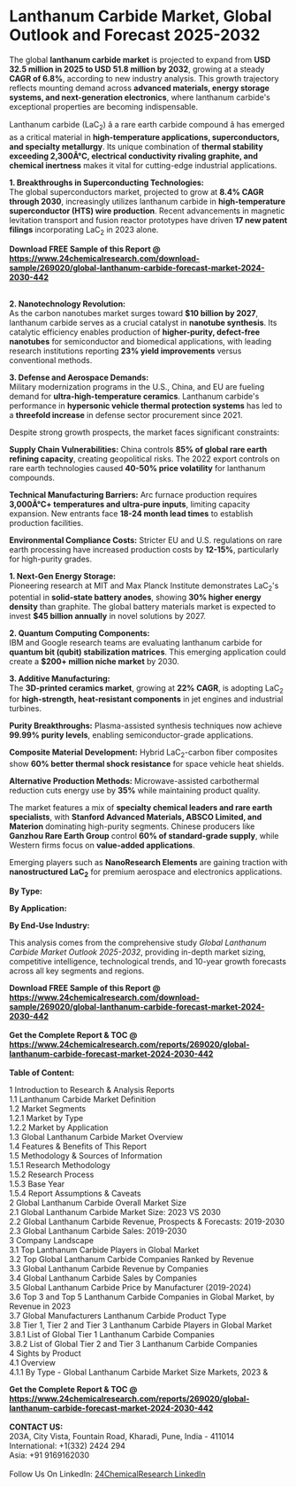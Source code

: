 <h1>Lanthanum Carbide Market, Global Outlook and Forecast 2025-2032</h1><p>The global <strong>lanthanum carbide market</strong> is projected to expand from <strong>USD 32.5 million in 2025 to USD 51.8 million by 2032</strong>, growing at a steady <strong>CAGR of 6.8%</strong>, according to new industry analysis. This growth trajectory reflects mounting demand across <strong>advanced materials, energy storage systems, and next-generation electronics</strong>, where lanthanum carbide's exceptional properties are becoming indispensable.</p><p>Lanthanum carbide (LaC<sub>2</sub>) â a rare earth carbide compound â has emerged as a critical material in <strong>high-temperature applications, superconductors, and specialty metallurgy</strong>. Its unique combination of <strong>thermal stability exceeding 2,300Â°C, electrical conductivity rivaling graphite, and chemical inertness</strong> makes it vital for cutting-edge industrial applications.</p><p><strong>1. Breakthroughs in Superconducting Technologies:</strong><br>
The global superconductors market, projected to grow at <strong>8.4% CAGR through 2030</strong>, increasingly utilizes lanthanum carbide in <strong>high-temperature superconductor (HTS) wire production</strong>. Recent advancements in magnetic levitation transport and fusion reactor prototypes have driven <strong>17 new patent filings</strong> incorporating LaC<sub>2</sub> in 2023 alone.</p><div><b>Download FREE Sample of this Report @ 
            <a href="https://www.24chemicalresearch.com/download-sample/269020/global-lanthanum-carbide-forecast-market-2024-2030-442">
            https://www.24chemicalresearch.com/download-sample/269020/global-lanthanum-carbide-forecast-market-2024-2030-442</a></b></div><br><p><strong>2. Nanotechnology Revolution:</strong><br>
As the carbon nanotubes market surges toward <strong>$10 billion by 2027</strong>, lanthanum carbide serves as a crucial catalyst in <strong>nanotube synthesis</strong>. Its catalytic efficiency enables production of <strong>higher-purity, defect-free nanotubes</strong> for semiconductor and biomedical applications, with leading research institutions reporting <strong>23% yield improvements</strong> versus conventional methods.</p><p><strong>3. Defense and Aerospace Demands:</strong><br>
Military modernization programs in the U.S., China, and EU are fueling demand for <strong>ultra-high-temperature ceramics</strong>. Lanthanum carbide's performance in <strong>hypersonic vehicle thermal protection systems</strong> has led to a <strong>threefold increase</strong> in defense sector procurement since 2021.</p><p>Despite strong growth prospects, the market faces significant constraints:</p><p><strong>Supply Chain Vulnerabilities:</strong> China controls <strong>85% of global rare earth refining capacity</strong>, creating geopolitical risks. The 2022 export controls on rare earth technologies caused <strong>40-50% price volatility</strong> for lanthanum compounds.</p><p><strong>Technical Manufacturing Barriers:</strong> Arc furnace production requires <strong>3,000Â°C+ temperatures and ultra-pure inputs</strong>, limiting capacity expansion. New entrants face <strong>18-24 month lead times</strong> to establish production facilities.</p><p><strong>Environmental Compliance Costs:</strong> Stricter EU and U.S. regulations on rare earth processing have increased production costs by <strong>12-15%</strong>, particularly for high-purity grades.</p><p><strong>1. Next-Gen Energy Storage:</strong><br>
Pioneering research at MIT and Max Planck Institute demonstrates LaC<sub>2</sub>'s potential in <strong>solid-state battery anodes</strong>, showing <strong>30% higher energy density</strong> than graphite. The global battery materials market is expected to invest <strong>$45 billion annually</strong> in novel solutions by 2027.</p><p><strong>2. Quantum Computing Components:</strong><br>
IBM and Google research teams are evaluating lanthanum carbide for <strong>quantum bit (qubit) stabilization matrices</strong>. This emerging application could create a <strong>$200+ million niche market</strong> by 2030.</p><p><strong>3. Additive Manufacturing:</strong><br>
The <strong>3D-printed ceramics market</strong>, growing at <strong>22% CAGR</strong>, is adopting LaC<sub>2</sub> for <strong>high-strength, heat-resistant components</strong> in jet engines and industrial turbines.</p><p><strong>Purity Breakthroughs:</strong> Plasma-assisted synthesis techniques now achieve <strong>99.99% purity levels</strong>, enabling semiconductor-grade applications.</p><p><strong>Composite Material Development:</strong> Hybrid LaC<sub>2</sub>-carbon fiber composites show <strong>60% better thermal shock resistance</strong> for space vehicle heat shields.</p><p><strong>Alternative Production Methods:</strong> Microwave-assisted carbothermal reduction cuts energy use by <strong>35%</strong> while maintaining product quality.</p><p>The market features a mix of <strong>specialty chemical leaders and rare earth specialists</strong>, with <strong>Stanford Advanced Materials, ABSCO Limited, and Materion</strong> dominating high-purity segments. Chinese producers like <strong>Ganzhou Rare Earth Group</strong> control <strong>60% of standard-grade supply</strong>, while Western firms focus on <strong>value-added applications</strong>.</p><p>Emerging players such as <strong>NanoResearch Elements</strong> are gaining traction with <strong>nanostructured LaC<sub>2</sub></strong> for premium aerospace and electronics applications.</p><p><strong>By Type:</strong></p><p><strong>By Application:</strong></p><p><strong>By End-Use Industry:</strong></p><p>This analysis comes from the comprehensive study <em>Global Lanthanum Carbide Market Outlook 2025-2032</em>, providing in-depth market sizing, competitive intelligence, technological trends, and 10-year growth forecasts across all key segments and regions.</p><div><b>Download FREE Sample of this Report @ 
            <a href="https://www.24chemicalresearch.com/download-sample/269020/global-lanthanum-carbide-forecast-market-2024-2030-442">
            https://www.24chemicalresearch.com/download-sample/269020/global-lanthanum-carbide-forecast-market-2024-2030-442</a></b></div><br><div><b>Get the Complete Report & TOC @ 
            <a href="https://www.24chemicalresearch.com/reports/269020/global-lanthanum-carbide-forecast-market-2024-2030-442">
            https://www.24chemicalresearch.com/reports/269020/global-lanthanum-carbide-forecast-market-2024-2030-442</a></b></div><br>
            <b>Table of Content:</b><p>1 Introduction to Research & Analysis Reports<br />
    1.1 Lanthanum Carbide Market Definition<br />
    1.2 Market Segments<br />
        1.2.1 Market by Type<br />
        1.2.2 Market by Application<br />
    1.3 Global Lanthanum Carbide Market Overview<br />
    1.4 Features & Benefits of This Report<br />
    1.5 Methodology & Sources of Information<br />
        1.5.1 Research Methodology<br />
        1.5.2 Research Process<br />
        1.5.3 Base Year<br />
        1.5.4 Report Assumptions & Caveats<br />
2 Global Lanthanum Carbide Overall Market Size<br />
    2.1 Global Lanthanum Carbide Market Size: 2023 VS 2030<br />
    2.2 Global Lanthanum Carbide Revenue, Prospects & Forecasts: 2019-2030<br />
    2.3 Global Lanthanum Carbide Sales: 2019-2030<br />
3 Company Landscape<br />
    3.1 Top Lanthanum Carbide Players in Global Market<br />
    3.2 Top Global Lanthanum Carbide Companies Ranked by Revenue<br />
    3.3 Global Lanthanum Carbide Revenue by Companies<br />
    3.4 Global Lanthanum Carbide Sales by Companies<br />
    3.5 Global Lanthanum Carbide Price by Manufacturer (2019-2024)<br />
    3.6 Top 3 and Top 5 Lanthanum Carbide Companies in Global Market, by Revenue in 2023<br />
    3.7 Global Manufacturers Lanthanum Carbide Product Type<br />
    3.8 Tier 1, Tier 2 and Tier 3 Lanthanum Carbide Players in Global Market<br />
        3.8.1 List of Global Tier 1 Lanthanum Carbide Companies<br />
        3.8.2 List of Global Tier 2 and Tier 3 Lanthanum Carbide Companies<br />
4 Sights by Product<br />
    4.1 Overview<br />
        4.1.1 By Type - Global Lanthanum Carbide Market Size Markets, 2023 &</p><div><b>Get the Complete Report & TOC @ 
            <a href="https://www.24chemicalresearch.com/reports/269020/global-lanthanum-carbide-forecast-market-2024-2030-442">
            https://www.24chemicalresearch.com/reports/269020/global-lanthanum-carbide-forecast-market-2024-2030-442</a></b></div><br><b>CONTACT US:</b><br>
            203A, City Vista, Fountain Road, Kharadi, Pune, India - 411014<br>
            International: +1(332) 2424 294<br>
            Asia: +91 9169162030 <br><br>
            Follow Us On LinkedIn: <a href="https://www.linkedin.com/company/24chemicalresearch/">24ChemicalResearch LinkedIn</a>